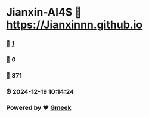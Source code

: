 # Jianxin-AI4S :link: https://Jianxinnn.github.io 
### :page_facing_up: [1](https://Jianxinnn.github.io/tag.html) 
### :speech_balloon: 0 
### :hibiscus: 871 
### :alarm_clock: 2024-12-19 10:14:24 
### Powered by :heart: [Gmeek](https://github.com/Meekdai/Gmeek)

